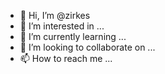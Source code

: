 - 👋 Hi, I’m @zirkes
- 👀 I’m interested in ...
- 🌱 I’m currently learning ...
- 💞️ I’m looking to collaborate on ...
- 📫 How to reach me ...

<!---
zirkes/zirkes is a ✨ special ✨ repository because its `README.md` (this file) appears on your GitHub profile.
You can click the Preview link to take a look at your changes.
--->
